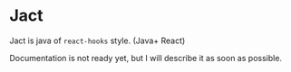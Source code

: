 # Jact
Jact is java of `react-hooks` style. (Java+ React)

Documentation is not ready yet, but I will describe it as soon as possible.
